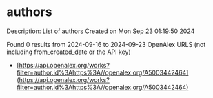 # authors
Description: List of authors
Created on Mon Sep 23 01:19:50 2024

Found 0 results from 2024-09-16 to 2024-09-23
OpenAlex URLS (not including from_created_date or the API key)
- [https://api.openalex.org/works?filter=author.id%3Ahttps%3A//openalex.org/A5003442464](https://api.openalex.org/works?filter=author.id%3Ahttps%3A//openalex.org/A5003442464)

